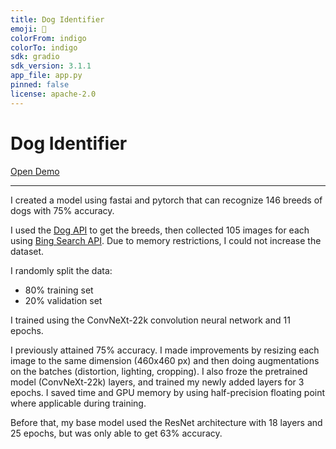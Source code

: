 ```yaml
---
title: Dog Identifier
emoji: 🦮
colorFrom: indigo
colorTo: indigo
sdk: gradio
sdk_version: 3.1.1
app_file: app.py
pinned: false
license: apache-2.0
---
```


# Dog Identifier



[Open Demo](https://huggingface.co/spaces/ekenkel/dog-identifier)

---

I created a model using fastai and pytorch that can recognize 146 breeds of dogs with 75% accuracy.

I used the [Dog API](https://dog.ceo/dog-api/documentation/) to get the breeds, then collected 105 images for each using [Bing Search API](https://docs.microsoft.com/en-us/azure/cognitive-services/bing-web-search/). Due to memory restrictions, I could not increase the dataset.


I randomly split the data:
- 80% training set
- 20% validation set

I trained using the ConvNeXt-22k convolution neural network and 11 epochs.

I previously attained 75% accuracy. I made improvements by resizing each image to the same dimension (460x460 px) and then doing augmentations on the batches (distortion, lighting, cropping). I also froze the pretrained model (ConvNeXt-22k) layers, and trained my newly added layers for 3 epochs. I saved time and GPU memory by using half-precision floating point where applicable during training.

Before that, my base model used the ResNet architecture with 18 layers and 25 epochs, but was only able to get 63% accuracy.

